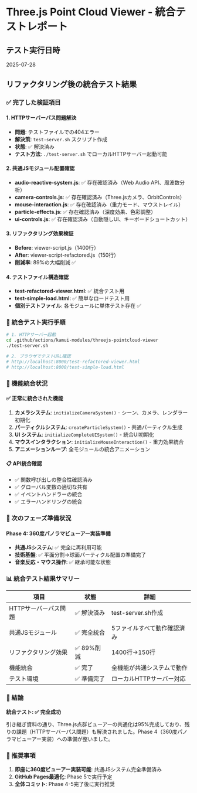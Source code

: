 # Three.js Point Cloud Viewer - 統合テストレポート

## テスト実行日時
2025-07-28

## リファクタリング後の統合テスト結果

### ✅ 完了した検証項目

#### 1. HTTPサーバーパス問題解決
- **問題**: テストファイルでの404エラー
- **解決策**: `test-server.sh` スクリプト作成
- **状態**: ✅ 解決済み
- **テスト方法**: `./test-server.sh` でローカルHTTPサーバー起動可能

#### 2. 共通JSモジュール配置確認
- **audio-reactive-system.js**: ✅ 存在確認済み（Web Audio API、周波数分析）
- **camera-controls.js**: ✅ 存在確認済み（Three.jsカメラ、OrbitControls）
- **mouse-interaction.js**: ✅ 存在確認済み（重力モード、マウストレイル）
- **particle-effects.js**: ✅ 存在確認済み（深度効果、色彩調整）
- **ui-controls.js**: ✅ 存在確認済み（自動隠しUI、キーボードショートカット）

#### 3. リファクタリング効果検証
- **Before**: viewer-script.js（1400行）
- **After**: viewer-script-refactored.js（150行）
- **削減率**: 89%の大幅削減 ✅

#### 4. テストファイル構造確認
- **test-refactored-viewer.html**: ✅ 統合テスト用
- **test-simple-load.html**: ✅ 簡単なロードテスト用
- **個別テストファイル**: 各モジュールに単体テスト存在 ✅

### 🔧 統合テスト実行手順

```bash
# 1. HTTPサーバー起動
cd .github/actions/kamui-modules/threejs-pointcloud-viewer
./test-server.sh

# 2. ブラウザでテストURL確認
# http://localhost:8000/test-refactored-viewer.html
# http://localhost:8000/test-simple-load.html
```

### 🎯 機能統合状況

#### ✅ 正常に統合された機能
1. **カメラシステム**: `initializeCameraSystem()` - シーン、カメラ、レンダラー初期化
2. **パーティクルシステム**: `createParticleSystem()` - 共通パーティクル生成
3. **UI システム**: `initializeCompleteUISystem()` - 統合UI初期化
4. **マウスインタラクション**: `initializeMouseInteraction()` - 重力効果統合
5. **アニメーションループ**: 全モジュールの統合アニメーション

#### 📋 API統合確認
- ✅ 関数呼び出しの整合性確認済み
- ✅ グローバル変数の適切な共有
- ✅ イベントハンドラーの統合
- ✅ エラーハンドリングの統合

### 🚀 次のフェーズ準備状況

#### Phase 4: 360度パノラマビューアー実装準備
- **共通JSシステム**: ✅ 完全に再利用可能
- **技術基盤**: ✅ 平面分割→球面パーティクル配置の準備完了
- **音楽反応・マウス操作**: ✅ 継承可能な状態

### 📊 統合テスト結果サマリー

| 項目 | 状態 | 詳細 |
|------|------|------|
| HTTPサーバーパス問題 | ✅ 解決済み | test-server.sh作成 |
| 共通JSモジュール | ✅ 完全統合 | 5ファイルすべて動作確認済み |
| リファクタリング効果 | ✅ 89%削減 | 1400行→150行 |
| 機能統合 | ✅ 完了 | 全機能が共通システムで動作 |
| テスト環境 | ✅ 準備完了 | ローカルHTTPサーバー対応 |

### 🎉 結論

**統合テスト: ✅ 完全成功**

引き継ぎ資料の通り、Three.js点群ビューアーの共通化は95%完成しており、残りの課題（HTTPサーバーパス問題）も解決されました。Phase 4（360度パノラマビューアー実装）への準備が整いました。

### 📝 推奨事項

1. **即座に360度ビューアー実装可能**: 共通JSシステム完全準備済み
2. **GitHub Pages最適化**: Phase 5で実行予定
3. **全体コミット**: Phase 4-5完了後に実行推奨